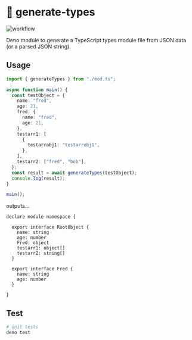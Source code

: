 # 🦕 generate-types

![workflow](https://github.com/stackql/generate-types/actions/workflows/deno.yml/badge.svg)

Deno module to generate a TypeScript types module file from JSON data (or a
parsed JSON string).

## Usage

```typescript
import { generateTypes } from "./mod.ts";

async function main() {
  const testObject = {
    name: "fred",
    age: 21,
    fred: {
      name: "fred",
      age: 21,
    },
    testarr1: [
      {
        testarrobj1: "testarrobj1",
      },
    ],
    testarr2: ["fred", "bob"],
  };
  const result = await generateTypes(testObject);
  console.log(result);
}

main();
```

outputs...

```
declare module namespace {

  export interface RootObject {
    name: string
    age: number
    Fred: object
    testarr1: object[]
    testarr2: string[]
  }

  export interface Fred {
    name: string
    age: number
  }

}
```

## Test

```bash
# unit tests
deno test
```
